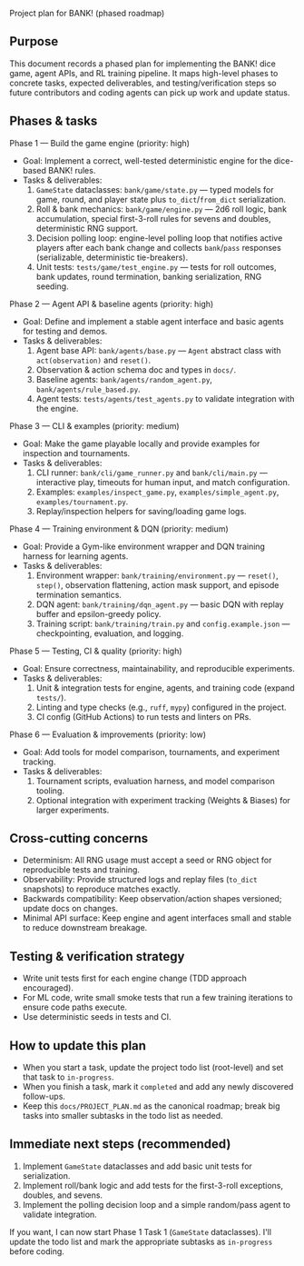 Project plan for BANK! (phased roadmap)

Purpose
-------
This document records a phased plan for implementing the BANK! dice game, agent APIs, and RL training pipeline. It maps high-level phases to concrete tasks, expected deliverables, and testing/verification steps so future contributors and coding agents can pick up work and update status.

Phases & tasks
--------------

Phase 1 — Build the game engine (priority: high)
- Goal: Implement a correct, well-tested deterministic engine for the dice-based BANK! rules.
- Tasks & deliverables:
  1. `GameState` dataclasses: `bank/game/state.py` — typed models for game, round, and player state plus `to_dict`/`from_dict` serialization.
  2. Roll & bank mechanics: `bank/game/engine.py` — 2d6 roll logic, bank accumulation, special first-3-roll rules for sevens and doubles, deterministic RNG support.
  3. Decision polling loop: engine-level polling loop that notifies active players after each bank change and collects `bank`/`pass` responses (serializable, deterministic tie-breakers).
  4. Unit tests: `tests/game/test_engine.py` — tests for roll outcomes, bank updates, round termination, banking serialization, RNG seeding.

Phase 2 — Agent API & baseline agents (priority: high)
- Goal: Define and implement a stable agent interface and basic agents for testing and demos.
- Tasks & deliverables:
  1. Agent base API: `bank/agents/base.py` — `Agent` abstract class with `act(observation)` and `reset()`.
  2. Observation & action schema doc and types in `docs/`.
  3. Baseline agents: `bank/agents/random_agent.py`, `bank/agents/rule_based.py`.
  4. Agent tests: `tests/agents/test_agents.py` to validate integration with the engine.

Phase 3 — CLI & examples (priority: medium)
- Goal: Make the game playable locally and provide examples for inspection and tournaments.
- Tasks & deliverables:
  1. CLI runner: `bank/cli/game_runner.py` and `bank/cli/main.py` — interactive play, timeouts for human input, and match configuration.
  2. Examples: `examples/inspect_game.py`, `examples/simple_agent.py`, `examples/tournament.py`.
  3. Replay/inspection helpers for saving/loading game logs.

Phase 4 — Training environment & DQN (priority: medium)
- Goal: Provide a Gym-like environment wrapper and DQN training harness for learning agents.
- Tasks & deliverables:
  1. Environment wrapper: `bank/training/environment.py` — `reset()`, `step()`, observation flattening, action mask support, and episode termination semantics.
  2. DQN agent: `bank/training/dqn_agent.py` — basic DQN with replay buffer and epsilon-greedy policy.
  3. Training script: `bank/training/train.py` and `config.example.json` — checkpointing, evaluation, and logging.

Phase 5 — Testing, CI & quality (priority: high)
- Goal: Ensure correctness, maintainability, and reproducible experiments.
- Tasks & deliverables:
  1. Unit & integration tests for engine, agents, and training code (expand `tests/`).
  2. Linting and type checks (e.g., `ruff`, `mypy`) configured in the project.
  3. CI config (GitHub Actions) to run tests and linters on PRs.

Phase 6 — Evaluation & improvements (priority: low)
- Goal: Add tools for model comparison, tournaments, and experiment tracking.
- Tasks & deliverables:
  1. Tournament scripts, evaluation harness, and model comparison tooling.
  2. Optional integration with experiment tracking (Weights & Biases) for larger experiments.

Cross-cutting concerns
----------------------
- Determinism: All RNG usage must accept a seed or RNG object for reproducible tests and training.
- Observability: Provide structured logs and replay files (`to_dict` snapshots) to reproduce matches exactly.
- Backwards compatibility: Keep observation/action shapes versioned; update docs on changes.
- Minimal API surface: Keep engine and agent interfaces small and stable to reduce downstream breakage.

Testing & verification strategy
------------------------------
- Write unit tests first for each engine change (TDD approach encouraged).
- For ML code, write small smoke tests that run a few training iterations to ensure code paths execute.
- Use deterministic seeds in tests and CI.

How to update this plan
-----------------------
- When you start a task, update the project todo list (root-level) and set that task to `in-progress`.
- When you finish a task, mark it `completed` and add any newly discovered follow-ups.
- Keep this `docs/PROJECT_PLAN.md` as the canonical roadmap; break big tasks into smaller subtasks in the todo list as needed.

Immediate next steps (recommended)
---------------------------------
1. Implement `GameState` dataclasses and add basic unit tests for serialization.
2. Implement roll/bank logic and add tests for the first-3-roll exceptions, doubles, and sevens.
3. Implement the polling decision loop and a simple random/pass agent to validate integration.

If you want, I can now start Phase 1 Task 1 (`GameState` dataclasses). I'll update the todo list and mark the appropriate subtasks as `in-progress` before coding.

